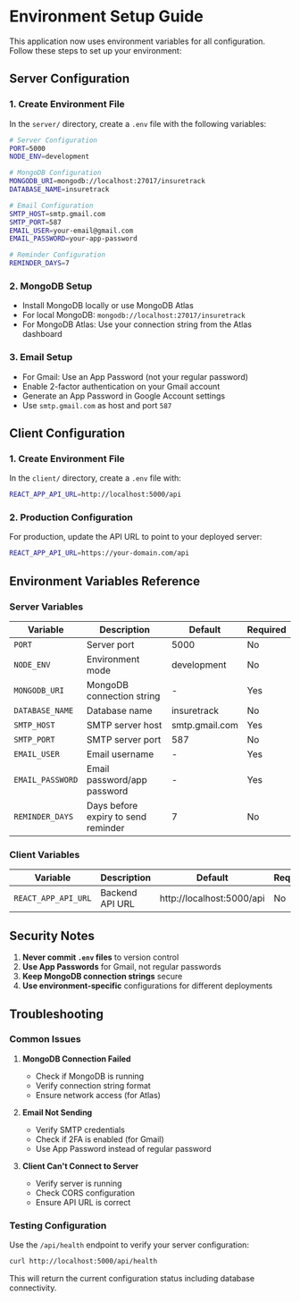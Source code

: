 # Environment Setup Guide

This application now uses environment variables for all configuration. Follow these steps to set up your environment:

## Server Configuration

### 1. Create Environment File
In the `server/` directory, create a `.env` file with the following variables:

```bash
# Server Configuration
PORT=5000
NODE_ENV=development

# MongoDB Configuration
MONGODB_URI=mongodb://localhost:27017/insuretrack
DATABASE_NAME=insuretrack

# Email Configuration
SMTP_HOST=smtp.gmail.com
SMTP_PORT=587
EMAIL_USER=your-email@gmail.com
EMAIL_PASSWORD=your-app-password

# Reminder Configuration
REMINDER_DAYS=7
```

### 2. MongoDB Setup
- Install MongoDB locally or use MongoDB Atlas
- For local MongoDB: `mongodb://localhost:27017/insuretrack`
- For MongoDB Atlas: Use your connection string from the Atlas dashboard

### 3. Email Setup
- For Gmail: Use an App Password (not your regular password)
- Enable 2-factor authentication on your Gmail account
- Generate an App Password in Google Account settings
- Use `smtp.gmail.com` as host and port `587`

## Client Configuration

### 1. Create Environment File
In the `client/` directory, create a `.env` file with:

```bash
REACT_APP_API_URL=http://localhost:5000/api
```

### 2. Production Configuration
For production, update the API URL to point to your deployed server:

```bash
REACT_APP_API_URL=https://your-domain.com/api
```

## Environment Variables Reference

### Server Variables
| Variable | Description | Default | Required |
|----------|-------------|---------|----------|
| `PORT` | Server port | 5000 | No |
| `NODE_ENV` | Environment mode | development | No |
| `MONGODB_URI` | MongoDB connection string | - | Yes |
| `DATABASE_NAME` | Database name | insuretrack | No |
| `SMTP_HOST` | SMTP server host | smtp.gmail.com | Yes |
| `SMTP_PORT` | SMTP server port | 587 | No |
| `EMAIL_USER` | Email username | - | Yes |
| `EMAIL_PASSWORD` | Email password/app password | - | Yes |
| `REMINDER_DAYS` | Days before expiry to send reminder | 7 | No |

### Client Variables
| Variable | Description | Default | Required |
|----------|-------------|---------|----------|
| `REACT_APP_API_URL` | Backend API URL | http://localhost:5000/api | No |

## Security Notes

1. **Never commit `.env` files** to version control
2. **Use App Passwords** for Gmail, not regular passwords
3. **Keep MongoDB connection strings** secure
4. **Use environment-specific** configurations for different deployments

## Troubleshooting

### Common Issues

1. **MongoDB Connection Failed**
   - Check if MongoDB is running
   - Verify connection string format
   - Ensure network access (for Atlas)

2. **Email Not Sending**
   - Verify SMTP credentials
   - Check if 2FA is enabled (for Gmail)
   - Use App Password instead of regular password

3. **Client Can't Connect to Server**
   - Verify server is running
   - Check CORS configuration
   - Ensure API URL is correct

### Testing Configuration

Use the `/api/health` endpoint to verify your server configuration:

```bash
curl http://localhost:5000/api/health
```

This will return the current configuration status including database connectivity.
